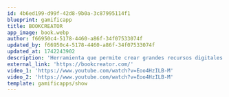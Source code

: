 ```yaml
---
id: 4b6ed199-d99f-42d8-9b0a-3c87995114f1
blueprint: gamificapp
title: BOOKCREATOR
app_image: book.webp
author: f66950c4-5178-4460-a86f-34f07533074f
updated_by: f66950c4-5178-4460-a86f-34f07533074f
updated_at: 1742243902
description: 'Herramienta que permite crear grandes recursos digitales como narrativas de gamificaciones, cuentos o libros digitalizados en los que poder insertar multitud de elementos como vídeos, grabaciones...Además con un código podemos invitar a nuestro alumnado para compartir los recursos creados o hacer un trabajo en común. Posee enlace directo para crear con Canva.'
external_link: 'https://bookcreator.com/'
video_1: 'https://www.youtube.com/watch?v=Eoo4HzILB-M'
video_2: 'https://www.youtube.com/watch?v=Eoo4HzILB-M'
template: gamificapps/show
---
```


